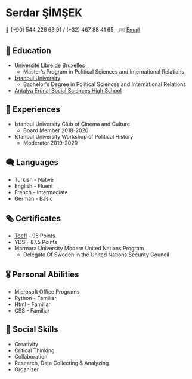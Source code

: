 # Serdar ŞİMŞEK
📱 (+90) 544 226 63 91 / (+32) 467 88 41 65 - 
✉️ [Email](mailto:serdusmsk@yahoo.com)

## 🏫 Education
- [Université Libre de Bruxelles](https://www.ulb.be/en/ulb-homepage)
  - Master's Program in Political Sciences and International Relations
- [Istanbul University](https://www.istanbul.edu.tr/en/_)
   - Bachelor's Degree in Political Sciences and International Relations
- [Antalya Erünal Social Sciences High School](https://antalyaerunalsbl.meb.k12.tr/)

## 💼 Experiences
- Istanbul University Club of Cinema and Culture
   - Board Member 2018-2020
- Istanbul University Workshop of Political History
   - Moderator 2019-2020

## 🗨️ Languages
- Turkish - Native
- English - Fluent
- French - Intermediate
- German - Basic

## 🗞️ Certificates
- [Toefl](https://docdro.id/un6Zels) - 95 Points
- YDS - 87.5 Points
- Marmara University Modern United Nations Program
  - Delegate Of Sweden in the United Nations Security Council

## 🎖️ Personal Abilities
- Microsoft Office Programs
- Python - Familiar
- Html - Familiar
- CSS - Familiar

## 🎤 Social Skills
- Creativity
- Critical Thinking
- Collaboration
- Research, Data Collecting & Analyzing
- Organizer
